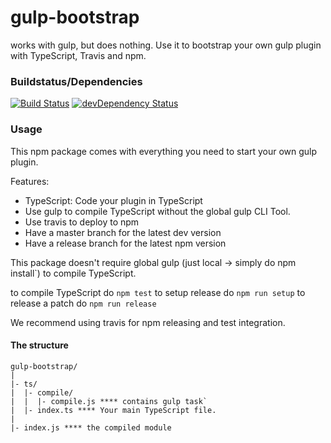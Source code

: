 # gulp-bootstrap
works with gulp, but does nothing. Use it to bootstrap your own gulp plugin with TypeScript, Travis and npm.

### Buildstatus/Dependencies
[![Build Status](https://travis-ci.org/pushrocks/gulp-bootstrap.svg?branch=master)](https://travis-ci.org/pushrocks/gulp-bootstrap)
[![devDependency Status](https://david-dm.org/pushrocks/gulp-bootstrap/dev-status.svg)](https://david-dm.org/pushrocks/gulp-bootstrap#info=devDependencies)

### Usage
This npm package comes with everything you need to start your own gulp plugin.

Features:

* TypeScript: Code your plugin in TypeScript
* Use gulp to compile TypeScript without the global gulp CLI Tool.
* Use travis to deploy to npm
* Have a master branch for the latest dev version
* Have a release branch for the latest npm version

This package doesn't require global gulp (just local -> simply do npm install`) to compile TypeScript.

to compile TypeScript do `npm test`
to setup release do `npm run setup`
to release a patch do `npm run release`

We recommend using travis for npm releasing and test integration.

#### The structure

```
gulp-bootstrap/
|
|- ts/
|  |- compile/
|  |  |- compile.js **** contains gulp task`
|  |- index.ts **** Your main TypeScript file.
|  
|- index.js **** the compiled module
```

